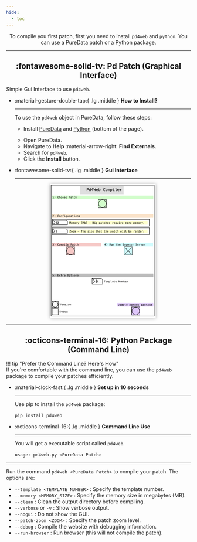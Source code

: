 ```yaml
---
hide:
  - toc
---
```

 <style>
  .md-typeset h1,
  .md-content__button {
    display: none;
  }
</style>
 
<p align="center">
  To compile you first patch, first you need to install <code>pd4web</code> and <code>python</code>. You can use a PureData patch or a Python package.
</p>


 
---
## <h2 align="center">:fontawesome-solid-tv: Pd Patch (Graphical Interface)</h2>

Simple Gui Interface to use `pd4web`.


<div class="grid cards" markdown>

-   :material-gesture-double-tap:{ .lg .middle } __How to Install?__

    ---

    To use the `pd4web` object in PureData, follow these steps:

    * <p> Install <a href="https://puredata.info/downloads/pure-data" target="_blank">PureData</a> and 
      <a href="https://www.python.org/downloads/release/python-3130/" target="_blank">Python</a> 
      (bottom of the page).
    </p>
    
    * Open PureData.
    * Navigate to **Help** :material-arrow-right: **Find Externals**.
    * Search for `pd4web`.
    * Click the **Install** button.


-   :fontawesome-solid-tv:{ .lg .middle } __Gui Interface__

    ---
    <p align="center">
      <img src="../../assets/pd-pd4web.png" alt="pd4web" width="60%" style="border-radius: 2px; box-shadow: 0 0 10px rgba(0, 0, 0, 0.3);">
    </p>
</div>


---
## <h2 align="center">:octicons-terminal-16: Python Package (Command Line)</h2>

!!! tip "Prefer the Command Line? Here's How"  
    If you're comfortable with the command line, you can use the `pd4web` package to compile your patches efficiently.

<div class="grid cards" markdown>

-   :material-clock-fast:{ .lg .middle } __Set up in 10 seconds__

    ---
    Use pip to install the `pd4web` package:

    ```
    pip install pd4web
    ```

-   :octicons-terminal-16:{ .lg .middle } __Command Line Use__

    ---
    You will get a executable script called `pd4web`.

    ```bash
    usage: pd4web.py <PureData Patch>

    ```
</div>

--- 

Run the command `pd4web <PureData Patch>` to compile your patch. The options are:

- `--template <TEMPLATE_NUMBER>` : Specify the template number.
- `--memory <MEMORY_SIZE>` : Specify the memory size in megabytes (MB).
- `--clean` : Clean the output directory before compiling. 
- `--verbose` or `-v` : Show verbose output.
- `--nogui` : Do not show the GUI.
- `--patch-zoom <ZOOM>` : Specify the patch zoom level.
- `--debug` : Compile the website with debugging information.
- `--run-browser` : Run browser (this will not compile the patch).



    

